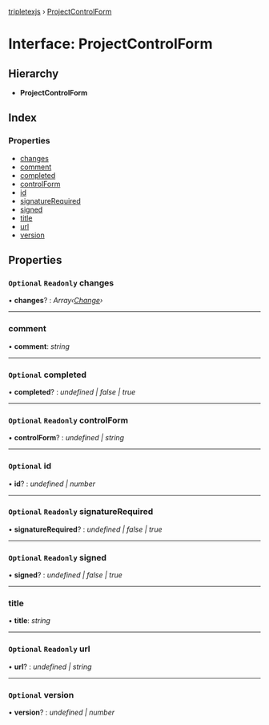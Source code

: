 [tripletexjs](../README.md) › [ProjectControlForm](projectcontrolform.md)

# Interface: ProjectControlForm

## Hierarchy

* **ProjectControlForm**

## Index

### Properties

* [changes](projectcontrolform.md#optional-readonly-changes)
* [comment](projectcontrolform.md#comment)
* [completed](projectcontrolform.md#optional-completed)
* [controlForm](projectcontrolform.md#optional-readonly-controlform)
* [id](projectcontrolform.md#optional-id)
* [signatureRequired](projectcontrolform.md#optional-readonly-signaturerequired)
* [signed](projectcontrolform.md#optional-readonly-signed)
* [title](projectcontrolform.md#title)
* [url](projectcontrolform.md#optional-readonly-url)
* [version](projectcontrolform.md#optional-version)

## Properties

### `Optional` `Readonly` changes

• **changes**? : *Array‹[Change](../modules/change.md)›*

___

###  comment

• **comment**: *string*

___

### `Optional` completed

• **completed**? : *undefined | false | true*

___

### `Optional` `Readonly` controlForm

• **controlForm**? : *undefined | string*

___

### `Optional` id

• **id**? : *undefined | number*

___

### `Optional` `Readonly` signatureRequired

• **signatureRequired**? : *undefined | false | true*

___

### `Optional` `Readonly` signed

• **signed**? : *undefined | false | true*

___

###  title

• **title**: *string*

___

### `Optional` `Readonly` url

• **url**? : *undefined | string*

___

### `Optional` version

• **version**? : *undefined | number*
